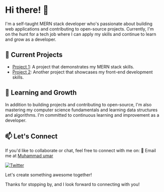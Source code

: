 # Hi there! 👋

I'm a self-taught MERN stack developer who's passionate about building web applications and contributing to open-source projects. Currently, I'm on the hunt for a tech job where I can apply my skills and continue to learn and grow as a developer.

## 🔭 Current Projects

- [Project 1](link-to-project): A project that demonstrates my MERN stack skills.
- [Project 2](link-to-project): Another project that showcases my front-end development skills.

## 🌱 Learning and Growth

In addition to building projects and contributing to open-source, I'm also mastering my computer science fundamentals and learning data structures and algorithms. I'm committed to continuous learning and improvement as a developer.

## 📫 Let's Connect

If you'd like to collaborate or chat, feel free to connect with me on:
📧 Email me at [Muhammad umar](mailto:muhammadumar1220@gmail.com) 


[![Twitter](https://img.shields.io/badge/-Twitter-blue?style=flat-square&logo=twitter&logoColor=white&link=link-to-twitter)](https://twitter.com/adumansr)

Let's create something awesome together!

Thanks for stopping by, and I look forward to connecting with you!
